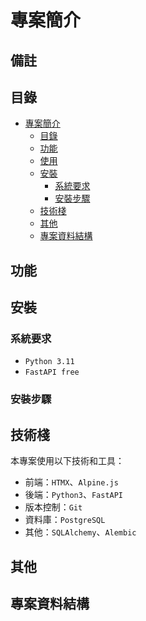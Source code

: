 # 專案簡介

## 備註

## 目錄
- [專案簡介](#專案簡介)
   - [目錄](#目錄)
   - [功能](#功能)
   - [使用](#使用)
   - [安裝](#安裝)
      - [系統要求](#系統要求)
      - [安裝步驟](#安裝步驟)
   - [技術棧](#技術棧)
   - [其他](#其他)
   - [專案資料結構](#專案資料結構)

## 功能

## 安裝

### 系統要求
- `Python 3.11`
- `FastAPI free`

### 安裝步驟

## 技術棧
本專案使用以下技術和工具：
- 前端：`HTMX`、`Alpine.js`
- 後端：`Python3`、`FastAPI`
- 版本控制：`Git`
- 資料庫：`PostgreSQL`
- 其他：`SQLAlchemy`、`Alembic`

## 其他

## 專案資料結構